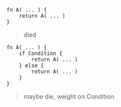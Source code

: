 ```
fn A( ... ) {
	return A( ... )
}
```

> died

```
fn A( ... ) {
	if Condition {
		return A( ... )
	} else {
		return A( ... )
	}
}
```

> maybe die, weight on Condition

